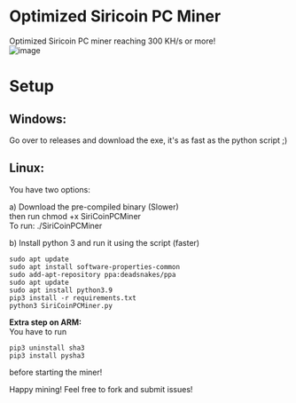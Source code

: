 # Optimized Siricoin PC Miner
Optimized Siricoin PC miner reaching 300 KH/s or more!  
![image](https://user-images.githubusercontent.com/75716744/166147024-26be317f-a98a-423c-bd9f-00ba6581d244.png)


# Setup  

## Windows:  
Go over to releases and download the exe, it's as fast as the python script ;)  

## Linux:  

You have two options:  

a) Download the pre-compiled binary (Slower)  
then run chmod +x SiriCoinPCMiner  
To run: ./SiriCoinPCMiner  

b) Install python 3 and run it using the script (faster)  

```
sudo apt update
sudo apt install software-properties-common
sudo add-apt-repository ppa:deadsnakes/ppa
sudo apt update
sudo apt install python3.9
pip3 install -r requirements.txt
python3 SiriCoinPCMiner.py
```

**Extra step on ARM:**  
You have to run  
```
pip3 uninstall sha3
pip3 install pysha3
```
before starting the miner!


Happy mining! Feel free to fork and submit issues!

